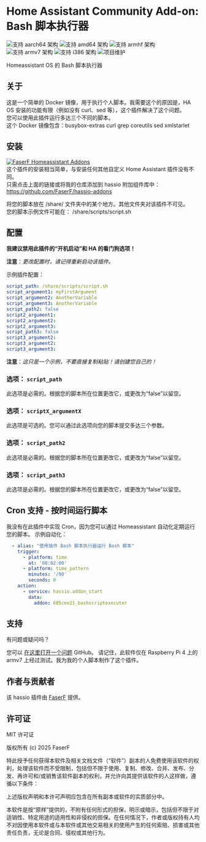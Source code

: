 # Home Assistant Community Add-on: Bash 脚本执行器
![支持 aarch64 架构][aarch64-shield] ![支持 amd64 架构][amd64-shield] ![支持 armhf 架构][armhf-shield] ![支持 armv7 架构][armv7-shield] ![支持 i386 架构][i386-shield]
![项目维护][maintenance-shield]

Homeassistant OS 的 Bash 脚本执行器

## 关于

这是一个简单的 Docker 镜像，用于执行个人脚本。我需要这个的原因是，HA OS 安装的功能有限（例如没有 curl、sed 等），这个插件解决了这个问题。<br />
您可以使用此插件运行多达三个不同的脚本。<br />
这个 Docker 镜像包含：busybox-extras curl grep coreutils sed xmlstarlet

## 安装

[![FaserF Homeassistant Addons](https://my.home-assistant.io/badges/supervisor_add_addon_repository.svg)](https://my.home-assistant.io/redirect/supervisor_add_addon_repository/?repository_url=https%3A%2F%2Fgithub.com%2FFaserF%2Fhassio-addons)
<br />
这个插件的安装相当简单，与安装任何其他自定义 Home Assistant 插件没有不同。<br />
只需点击上面的链接或将我的仓库添加到 hassio 附加组件库中： <https://github.com/FaserF/hassio-addons>

将您的脚本放在 /share/ 文件夹中的某个地方。其他文件夹对该插件不可见。<br />
您的脚本示例文件可能在： /share/scripts/script.sh

## 配置

**我建议禁用此插件的“开机启动”和 HA 的看门狗选项！**<br />

**注意**：_更改配置时，请记得重新启动该插件。_

示例插件配置：

```yaml
script_path: /share/scripts/script.sh
script_argument1: myFirstArgument
script_argument2: AnotherVariable
script_argument3: AnotherVariable
script_path2: false
script2_argument1:
script2_argument2:
script2_argument3:
script_path3: false
script3_argument2:
script3_argument2:
script3_argument3:
```

**注意**：_这只是一个示例，不要直接复制粘贴！请创建您自己的！_

### 选项： `script_path`

此选项是必需的。根据您的脚本所在位置更改它，或更改为“false”以留空。

### 选项： `scriptX_argumentX`

此选项是可选的。您可以通过此选项向您的脚本提交多达三个参数。

### 选项： `script_path2`

此选项是必需的。根据您的脚本所在位置更改它，或更改为“false”以留空。

### 选项： `script_path3`

此选项是必需的。根据您的脚本所在位置更改它，或更改为“false”以留空。

## Cron 支持 - 按时间运行脚本

我没有在此插件中实现 Cron，因为您可以通过 Homeassistant 自动化定期运行您的脚本。
示例自动化：<br />

```yaml
  - alias: "使用插件 Bash 脚本执行器运行 Bash 脚本"
    trigger:
      - platform: time
        at: '00:02:00'
      - platform: time_pattern
        minutes: '/90'
        seconds: 0
    action:
      - service: hassio.addon_start
        data:
          addon: 605cee21_bashscriptexecuter
```

## 支持

有问题或疑问吗？

您可以 [在这里打开一个问题][issue] GitHub。
请记住，此软件仅在 Raspberry Pi 4 上的 armv7 上经过测试。我为我的个人脚本制作了这个插件。

## 作者与贡献者

该 hassio 插件由 [FaserF] 提供。

## 许可证

MIT 许可证

版权所有 (c) 2025 FaserF

特此授予任何获得本软件及相关文档文件（“软件”）副本的人免费使用该软件的权利，处理该软件而不受限制，包括但不限于使用、复制、修改、合并、发布、分发、再许可和/或销售该软件副本的权利，并允许向其提供该软件的人这样做，遵循以下条件：

上述版权声明和本许可声明应包含在所有副本或软件的实质部分中。

本软件是按“原样”提供的，不附有任何形式的担保，明示或暗示，包括但不限于对适销性、特定用途的适用性和非侵权的担保。在任何情况下，作者或版权持有人均不对因使用本软件或与本软件或其他交易相关的使用产生的任何索赔、损害或其他责任负责，无论是合同、侵权或其他行为。

[maintenance-shield]: https://img.shields.io/maintenance/yes/2025.svg
[aarch64-shield]: https://img.shields.io/badge/aarch64-yes-green.svg
[amd64-shield]: https://img.shields.io/badge/amd64-yes-green.svg
[armhf-shield]: https://img.shields.io/badge/armhf-yes-green.svg
[armv7-shield]: https://img.shields.io/badge/armv7-yes-green.svg
[i386-shield]: https://img.shields.io/badge/i386-yes-green.svg
[FaserF]: https://github.com/FaserF/
[issue]: https://github.com/FaserF/hassio-addons/issues